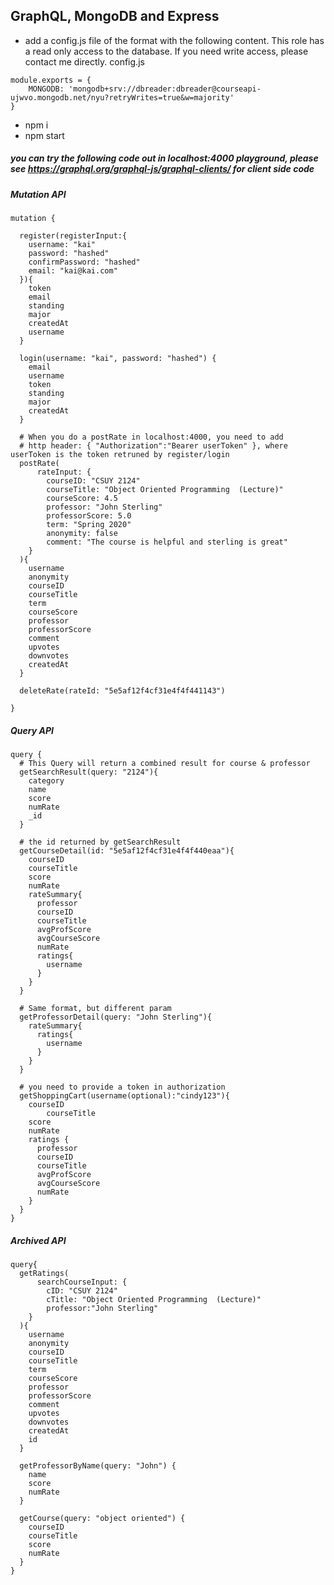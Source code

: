 ## GraphQL, MongoDB and Express
- add a config.js file of the format with the following content. This role has a read only access to the database. If you need write access, please contact me directly.
config.js
```
module.exports = {
	MONGODB: 'mongodb+srv://dbreader:dbreader@courseapi-ujwvo.mongodb.net/nyu?retryWrites=true&w=majority'
}
```
- npm i
- npm start

##### you can try the following code out in localhost:4000 playground, please see https://graphql.org/graphql-js/graphql-clients/ for client side code
##### Mutation API
```
mutation {

  register(registerInput:{
    username: "kai"
    password: "hashed"
    confirmPassword: "hashed"
    email: "kai@kai.com"
  }){
    token
    email
    standing
    major
    createdAt
    username
  }

  login(username: "kai", password: "hashed") {
    email
    username
    token
    standing
    major
    createdAt
  }

  # When you do a postRate in localhost:4000, you need to add
  # http header: { "Authorization":"Bearer userToken" }, where userToken is the token retruned by register/login
  postRate(
      rateInput: {
      	courseID: "CSUY 2124"
        courseTitle: "Object Oriented Programming  (Lecture)"
        courseScore: 4.5
        professor: "John Sterling"
        professorScore: 5.0
        term: "Spring 2020"
        anonymity: false
        comment: "The course is helpful and sterling is great"       
    }
  ){
    username
    anonymity
    courseID
    courseTitle
    term
    courseScore
    professor
    professorScore
    comment
    upvotes
    downvotes
    createdAt
  }

  deleteRate(rateId: "5e5af12f4cf31e4f4f441143")

}
```
##### Query API
```
query {
  # This Query will return a combined result for course & professor
  getSearchResult(query: "2124"){
    category
    name
    score
    numRate
    _id
  }

  # the id returned by getSearchResult
  getCourseDetail(id: "5e5af12f4cf31e4f4f440eaa"){
    courseID
    courseTitle
    score
    numRate
    rateSummary{
      professor
      courseID
      courseTitle
      avgProfScore
      avgCourseScore
      numRate
      ratings{
        username
      }
    }
  }
  
  # Same format, but different param
  getProfessorDetail(query: "John Sterling"){
  	rateSummary{
      ratings{
        username
      }
    }
  }

  # you need to provide a token in authorization
  getShoppingCart(username(optional):"cindy123"){
    courseID
		courseTitle
    score
    numRate
    ratings {
      professor
      courseID
      courseTitle
      avgProfScore
      avgCourseScore
      numRate
    }
  }
}

```

##### Archived API
```
query{
  getRatings(
      searchCourseInput: {
        cID: "CSUY 2124"
        cTitle: "Object Oriented Programming  (Lecture)"
        professor:"John Sterling"
    }
  ){
    username
    anonymity
    courseID
    courseTitle
    term
    courseScore
    professor
    professorScore
    comment
    upvotes
    downvotes
    createdAt
    id
  }

  getProfessorByName(query: "John") {
    name
    score
    numRate
  }

  getCourse(query: "object oriented") {
    courseID
    courseTitle
    score
    numRate
  }
}
```